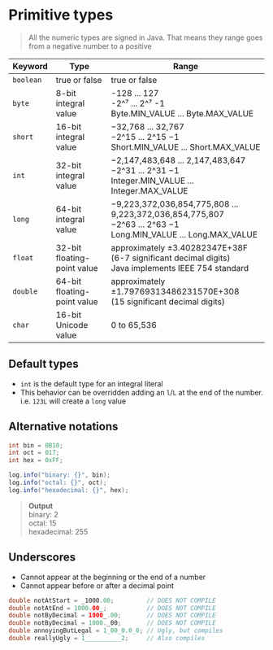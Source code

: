 # Primitive types

> All the numeric types are signed in Java. That means they range goes from a negative number to a positive

| Keyword   | Type                        | Range                                                                                                              |
|-----------|-----------------------------|--------------------------------------------------------------------------------------------------------------------|
| `boolean` | true or false               | true or false                                                                                                      |
| `byte`    | 8-bit integral value        | -128 ... 127<br>-2^⁷ ... 2^⁷ -1<br>Byte.MIN_VALUE ... Byte.MAX_VALUE                                               |
| `short`   | 16-bit integral value       | −32,768 ... 32,767<br>−2^15 ... 2^15 −1<br>Short.MIN_VALUE ... Short.MAX_VALUE                                     |
| `int`     | 32-bit integral value       | −2,147,483,648 ... 2,147,483,647<br>−2^31 ... 2^31 −1<br>Integer.MIN_VALUE ... Integer.MAX_VALUE                   |
| `long`    | 64-bit integral value       | −9,223,372,036,854,775,808 ... 9,223,372,036,854,775,807<br>−2^63 ... 2^63 −1<br>Long.MIN_VALUE ... Long.MAX_VALUE |
| `float`   | 32-bit floating-point value | approximately ±3.40282347E+38F<br>(6-7 significant decimal digits)<br>Java implements IEEE 754 standard            |
| `double`  | 64-bit floating-point value | approximately ±1.79769313486231570E+308<br>(15 significant decimal digits)                                         |
| `char`    | 16-bit Unicode value        | 0 to 65,536                                                                                                        |

## Default types

- `int` is the default type for an integral literal
- This behavior can be overridden adding an `l`/`L` at the end of the number. i.e. `123L` will create a `long` value

## Alternative notations

``` java
int bin = 0B10;
int oct = 017;
int hex = 0xFF;

log.info("binary: {}", bin);
log.info("octal: {}", oct);
log.info("hexadecimal: {}", hex);
```

> **Output**\
> binary: 2\
> octal: 15\
> hexadecimal: 255

## Underscores

- Cannot appear at the beginning or the end of a number
- Cannot appear before or after a decimal point

``` java
double notAtStart = _1000.00;         // DOES NOT COMPILE
double notAtEnd = 1000.00_;           // DOES NOT COMPILE
double notByDecimal = 1000_.00;       // DOES NOT COMPILE
double notByDecimal = 1000._00;       // DOES NOT COMPILE
double annoyingButLegal = 1_00_0.0_0; // Ugly, but compiles
double reallyUgly = 1__________2;     // Also compiles
```
